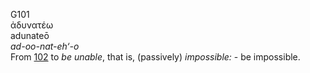 <body>
  <p>G101<br>  ἀδυνατέω  <br> adunateō  <br><i>ad-oo-nat-eh‘-o </i><br>From <a href="g0102.htm">102</a>  to <i>be</i> <i>unable</i>, that is, (passively) <i>impossible:</i> - be impossible.<br></p>
 </body>